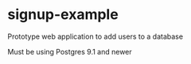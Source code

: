 # signup-example
Prototype web application to add users to a database 

Must be using Postgres 9.1 and newer 
